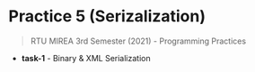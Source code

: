 # Practice 5 (Serizalization)
> RTU MIREA 3rd Semester (2021) - Programming Practices

* **task-1** - Binary & XML Serialization